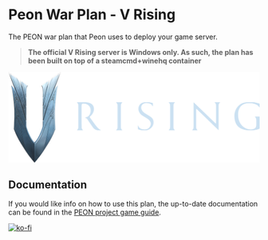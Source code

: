 # Peon War Plan - V Rising

The PEON war plan that Peon uses to deploy your game server.

> **The official V Rising server is Windows only. As such, the plan has been built on top of a steamcmd+winehq container**

![V Rising](./logo.png)

## Documentation

If you would like info on how to use this plan, the up-to-date documentation can be found in the [PEON project game guide](http://docs.warcamp.org/guides/games/vrising/).

[![ko-fi](https://ko-fi.com/img/githubbutton_sm.svg)](https://ko-fi.com/K3K567ILJ)
